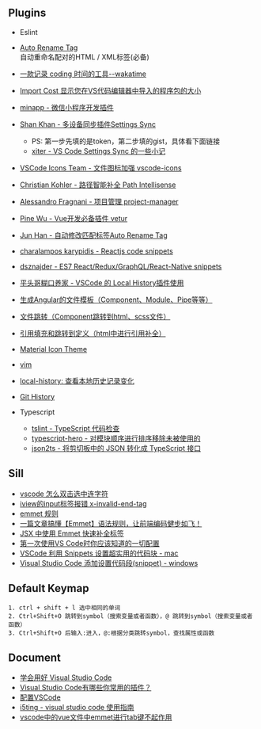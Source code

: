 ## Plugins

- Eslint  

- [Auto Rename Tag](https://marketplace.visualstudio.com/items?itemName=formulahendry.auto-rename-tag)  
自动重命名配对的HTML / XML标签(必备)

- [一款记录 coding 时间的工具--wakatime](https://learnku.com/articles/5927/a-tool-for-recording-coding-time-wakatime)

- [Import Cost 显示您在VS代码编辑器中导入的程序包的大小](https://marketplace.visualstudio.com/items?itemName=wix.vscode-import-cost)

- [minapp - 微信小程序开发插件](https://developers.weixin.qq.com/community/develop/doc/000c641345c9f8d220b70d94e5b006)

- [Shan Khan - 多设备同步插件Settings Sync](https://marketplace.visualstudio.com/items?itemName=Shan.code-settings-sync)
  - PS: 第一步先填的是token，第二步填的gist，具体看下面链接
  - [xiter - VS Code Settings Sync 的一些小记](https://segmentfault.com/a/1190000011206401)

- [VSCode Icons Team - 文件图标加强 vscode-icons](https://marketplace.visualstudio.com/items?itemName=vscode-icons-team.vscode-icons)

- [Christian Kohler - 路径智能补全 Path Intellisense](https://marketplace.visualstudio.com/items?itemName=christian-kohler.path-intellisense)

- [Alessandro Fragnani - 项目管理 project-manager](https://marketplace.visualstudio.com/items?itemName=alefragnani.project-manager)
- [Pine Wu - Vue开发必备插件 vetur](https://marketplace.visualstudio.com/items?itemName=octref.vetur)
- [Jun Han - 自动修改匹配标签Auto Rename Tag](https://marketplace.visualstudio.com/items?itemName=formulahendry.auto-rename-tag)
- [charalampos karypidis - Reactjs code snippets](https://marketplace.visualstudio.com/items?itemName=xabikos.ReactSnippets)
- [dsznajder - ES7 React/Redux/GraphQL/React-Native snippets](https://marketplace.visualstudio.com/items?itemName=dsznajder.es7-react-js-snippets)
- [平头哥糊口养家 - VSCode 的 Local History插件使用](https://blog.csdn.net/oYuLinZuo/article/details/103434597)
- [生成Angular的文件模板（Component、Module、Pipe等等）](https://marketplace.visualstudio.com/items?itemName=alexiv.vscode-angular2-files)
- [文件跳转（Component跳转到html、scss文件）](https://marketplace.visualstudio.com/items?itemName=sanderledegen.angular-follow-selector)
- [引用填充和跳转到定义（html中进行引用补全）](https://marketplace.visualstudio.com/items?itemName=Angular.ng-template)
- [Material Icon Theme](https://marketplace.visualstudio.com/items?itemName=PKief.material-icon-theme)
- [vim](https://marketplace.visualstudio.com/items?itemName=vscodevim.vim)
- [local-history: 查看本地历史记录变化](https://marketplace.visualstudio.com/items?itemName=xyz.local-history)
- [Git History](https://marketplace.visualstudio.com/items?itemName=donjayamanne.githistory)

- Typescript

    - [tslint - TypeScript 代码检查](https://palantir.github.io/tslint/)
    - [typescript-hero - 对模块顺序进行排序移除未被使用的](https://marketplace.visualstudio.com/items?itemName=rbbit.typescript-hero)
    - [json2ts - 将剪切板中的 JSON 转化成 TypeScript 接口](https://marketplace.visualstudio.com/items?itemName=GregorBiswanger.json2ts)

## Sill

- [vscode 怎么双击选中连字符](https://segmentfault.com/q/1010000011349088/a-1020000011349212)
- [iview的input标签报错 x-invalid-end-tag](https://segmentfault.com/q/1010000013227727)
- [emmet 规则](http://docs.emmet.io/cheat-sheet/)
- [一篇文章搞懂【Emmet】语法规则，让前端编码健步如飞！](https://juejin.cn/post/7018567571876102151)
- [JSX 中使用 Emmet 快速补全标签](https://juejin.im/post/5b5fce12e51d45162679e032)
- [第一次使用VS Code时你应该知道的一切配置](https://juejin.cn/post/6844903826063884296)
- [VSCode 利用 Snippets 设置超实用的代码块 - mac](https://juejin.cn/post/6844903869424599053)
- [Visual Studio Code 添加设置代码段(snippet) - windows](https://www.cnblogs.com/summit7ca/p/5225494.html)

## Default Keymap

    1. ctrl + shift + l 选中相同的单词
    2. Ctrl+Shift+O 跳转到symbol（搜索变量或者函数），@ 跳转到symbol（搜索变量或者函数）
    3. Ctrl+Shift+O 后输入:进入，@:根据分类跳转symbol，查找属性或函数

## Document

- [学会用好 Visual Studio Code](https://nshen.net/article/2015-11-20/vscode/)
- [Visual Studio Code有哪些你常用的插件？](https://www.zhihu.com/question/40640654)
- [配置VSCode](http://fallenwood.github.io/2016/05/24/configuring-visual-studio-code/)
- [i5ting - visual studio code 使用指南](http://i5ting.github.io/vsc/)
- [vscode中的vue文件中emmet进行tab键不起作用](https://segmentfault.com/q/1010000008680303)